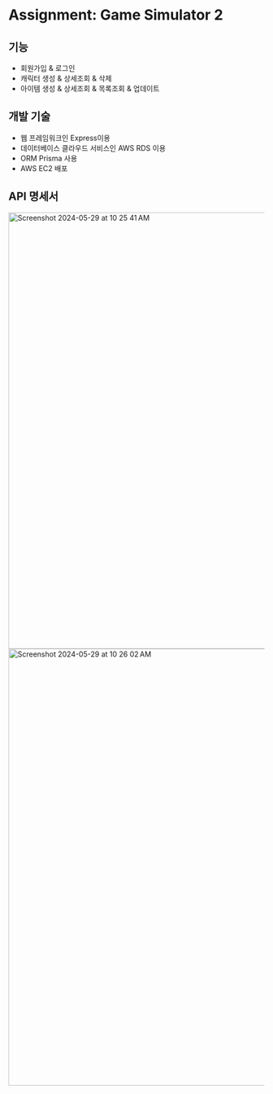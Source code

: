 # Assignment: Game Simulator 2

## 기능
- 회원가입 & 로그인 
- 캐릭터 생성 & 상세조회 & 삭제
- 아이템 생성 & 상세조회 & 목록조회 & 업데이트

## 개발 기술
- 웹 프레임워크인 Express이용
- 데이터베이스 클라우드 서비스인 AWS RDS 이용
- ORM Prisma 사용
- AWS EC2 배포

## API 명세서

<img width="857" alt="Screenshot 2024-05-29 at 10 25 41 AM" src="https://github.com/quahsim/game-simulator2/assets/167050664/f9f0f831-bc75-473b-884c-00a737ae9922">
<img width="858" alt="Screenshot 2024-05-29 at 10 26 02 AM" src="https://github.com/quahsim/game-simulator2/assets/167050664/34a49bef-cd74-43cf-a8c1-4ce0d0c16f36">
